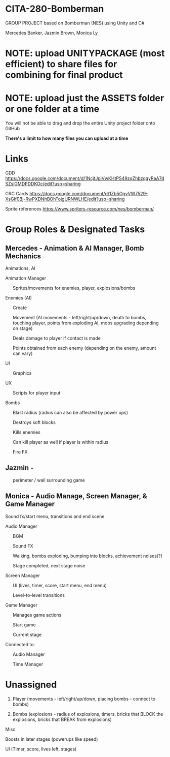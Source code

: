 # CITA-280-Bomberman

GROUP PROJECT based on Bomberman (NES) using Unity and C#

Mercedes Banker, Jazmin Brown, Monica Ly


# NOTE: upload UNITYPACKAGE (most efficient) to share files for combining for final product
# NOTE: upload just the ASSETS folder or one folder at a time
You will not be able to drag and drop the entire Unity project folder onto GitHub

<b> There's a limit to how many files you can upload at a time  </b>


# Links
GDD https://docs.google.com/document/d/1NcjtJpiVwKHtPS49zqZhbzqqyRaA7dSZsiGMDPDDKOc/edit?usp=sharing 

CRC Cards https://docs.google.com/document/d/1Zb5OgvVW7529-XsGlf0Bj-RwPXDNhBOhTojgURNWLHE/edit?usp=sharing

Sprite references https://www.spriters-resource.com/nes/bomberman/


# Group Roles & Designated Tasks
<h2> Mercedes - Animation & AI Manager, Bomb Mechanics </h2>

Animations, AI 

Animation Manager 
<ul>
  Sprites/movements for enemies, player, explosions/bombs
  </ul>
  
Enemies (AI)
<ul>

Create

Movement (AI movements - left/right/up/down, death to bombs, touching player, points from exploding AI, mobs upgrading depending on stage)

Deals damage to player if contact is made

Points obtained from each enemy (depending on the enemy, amount can vary)
</ul>
UI
<ul>
  Graphics
  </ul>
UX
<ul>
  Scripts for player input
  </ul>
  

  Bombs 
  <ul> 
Blast radius (radius can also be affected by power ups)

Destroys soft blocks

Kills enemies

Can kill player as well if player is within radius

Fire FX
</ul>


<h2> Jazmin - </h2>

<ul> 
perimeter / wall surrounding game 
  
</ul>


<h2> Monica - Audio Manage, Screen Manager, & Game Manager </h2>

Sound fx/start menu, transitions and end scene 

Audio Manager
<ul>

BGM

Sound FX

Walking, bombs exploding, bumping into blocks, achievement noises(?)

Stage completed, next stage noise
</ul>

Screen Manager
<ul> 

UI (lives, timer, score, start menu, end menu)

Level-to-level transitions
</ul>

Game Manager
<ul>

Manages game actions

Start game

Current stage 
</ul> 

Connected to:
<ul>
Audio Manager

Time Manager
</ul>



# Unassigned

1. Player (movements - left/right/up/down, placing bombs - connect to bombs)

3. Bombs (explosions - radius of explosions, timers, bricks that BLOCK the explosions, bricks that BREAK from explosions)


Misc

Boosts in later stages (powerups like speed)

UI (Timer, score, lives left, stages)
